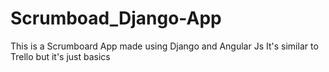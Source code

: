 # Scrumboad_Django-App

This is a Scrumboard App made using Django and Angular Js
It's similar to Trello but it's just basics 
